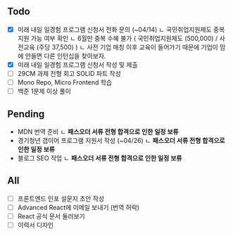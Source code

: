## Todo
- [x] 미래 내일 일경험 프로그램 신청서 전화 문의 (~04/14)
	ㄴ 국민취업지원제도 중복 지원 가능 여부 확인
		ㄴ 6월만 중복 수혜 불가 ( 국민취업지원제도 (500,000) / 사전교육 (주당 37,500) )
		ㄴ 사전 기업 매칭 이후 교육이 들어가기 때문에 기업이 맘에 안들면 다른 인턴십을 찾아보자.
- [x] 미래 내일 일경험 프로그램 신청서 작성 및 제출
- [ ] 29CM 과제 전형 회고 SOLID 파트 작성
- [ ] Mono Repo, Micro Frontend 학습
- [ ] 백준 1문제 이상 풀이

## Pending
- MDN 번역 준비 
	ㄴ **패스오더 서류 전형 합격으로 인한 일정 보류**
- 경기청년 갭이어 프로그램 지원서 작성 (~04/26)
	ㄴ **패스오더 서류 전형 합격으로 인한 일정 보류**
- 블로그 SEO 작업
	ㄴ **패스오더 서류 전형 합격으로 인한 일정 보류**

## All
- [ ] 프론트엔드 인포 설문지 초안 작성
- [ ] Advanced React에 이메일 보내기 (번역 허락)
- [ ] React 공식 문서 둘러보기
- [ ] 이력서 디자인
